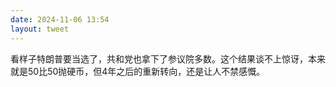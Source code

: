 ```yaml
---
date: 2024-11-06 13:54
layout: tweet
---
```

看样子特朗普要当选了，共和党也拿下了参议院多数。这个结果谈不上惊讶，本来就是50比50抛硬币，但4年之后的重新转向，还是让人不禁感慨。